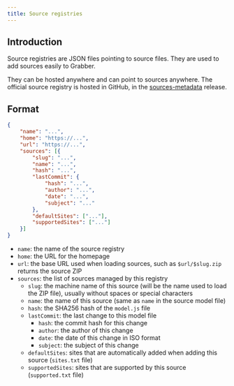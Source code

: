 ```yaml
---
title: Source registries
---
```



## Introduction

Source registries are JSON files pointing to source files. They are used to add sources easily to Grabber.

They can be hosted anywhere and can point to sources anywhere. The official source registry is hosted in GitHub, in the [sources-metadata](https://github.com/Bionus/imgbrd-grabber/releases/tag/sources-metadata) release.


## Format

```json
{
    "name": "...",
    "home": "https://...",
    "url": "https://...",
    "sources": [{
        "slug": "...",
        "name": "...",
        "hash": "...",
        "lastCommit": {
            "hash": "...",
            "author": "...",
            "date": "...",
            "subject": "..."
        },
        "defaultSites": ["..."],
        "supportedSites": ["..."]
    }]
}
```

* `name`: the name of the source registry
* `home`: the URL for the homepage
* `url`: the base URL used when loading sources, such as `$url/$slug.zip` returns the source ZIP
* `sources`: the list of sources managed by this registry
    * `slug`: the machine name of this source (will be the name used to load the ZIP file), usually without spaces or special characters
    * `name`: the name of this source (same as `name` in the source model file)
    * `hash`: the SHA256 hash of the `model.js` file
    * `lastCommit`: the last change to this model file
        * `hash`: the commit hash for this change
        * `author`: the author of this change
        * `date`: the date of this change in ISO format
        * `subject`: the subject of this change
    * `defaultSites`: sites that are automatically added when adding this source (`sites.txt` file)
    * `supportedSites`: sites that are supported by this source (`supported.txt` file)
